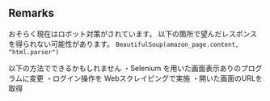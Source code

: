 ## Remarks

おそらく現在はロボット対策がされています。
以下の箇所で望んだレスポンスを得られない可能性があります。
`BeautifulSoup(amazon_page.content, "html.parser")`

以下の方法でできるかもしれません
・Selenium を用いた画面表示ありのプログラムに変更
・ログイン操作を Webスクレイピングで実施
・開いた画面のURLを取得